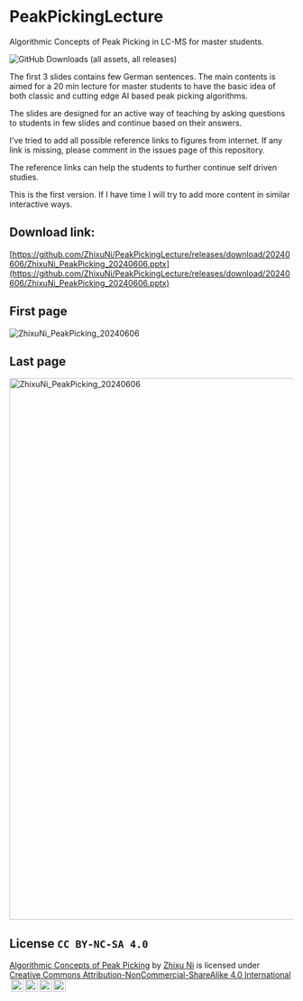 # PeakPickingLecture
Algorithmic Concepts of Peak Picking in LC-MS for master students.

![GitHub Downloads (all assets, all releases)](https://img.shields.io/github/downloads/ZhixuNi/PeakPickingLecture/total)

The first 3 slides contains few German sentences. The main contents is aimed for a 20 min lecture for master students to have the basic idea of both classic and cutting edge AI based peak picking algorithms.

The slides are designed for an active way of teaching by asking questions to students in few slides and continue based on their answers.

I've tried to add all possible reference links to figures from internet. If any link is missing, please comment in the issues page of this repository.

The reference links can help the students to further continue self driven studies.

This is the first version. If I have time I will try to add more content in similar interactive ways.


## Download link:

[https://github.com/ZhixuNi/PeakPickingLecture/releases/download/20240606/ZhixuNi_PeakPicking_20240606.pptx](https://github.com/ZhixuNi/PeakPickingLecture/releases/download/20240606/ZhixuNi_PeakPicking_20240606.pptx)

## First page

![ZhixuNi_PeakPicking_20240606](https://github.com/ZhixuNi/PeakPickingLecture/assets/9975812/cb9f679f-7367-44b9-ac22-0b2d296dcb2d)

## Last page

<img width="960" alt="ZhixuNi_PeakPicking_20240606" src="https://github.com/ZhixuNi/PeakPickingLecture/assets/9975812/c4664cff-c453-4352-8d39-0456691675d1">

## License `CC BY-NC-SA 4.0`

<p xmlns:cc="http://creativecommons.org/ns#" xmlns:dct="http://purl.org/dc/terms/"><a property="dct:title" rel="cc:attributionURL" href="https://github.com/ZhixuNi/PeakPickingLecture">Algorithmic Concepts of Peak Picking</a> by <a rel="cc:attributionURL dct:creator" property="cc:attributionName" href="https://github.com/ZhixuNi/">Zhixu Ni</a> is licensed under <a href="https://creativecommons.org/licenses/by-nc-sa/4.0/?ref=chooser-v1" target="_blank" rel="license noopener noreferrer" style="display:inline-block;">Creative Commons Attribution-NonCommercial-ShareAlike 4.0 International<img style="height:22px!important;margin-left:3px;vertical-align:text-bottom;" src="https://mirrors.creativecommons.org/presskit/icons/cc.svg?ref=chooser-v1" alt=""><img style="height:22px!important;margin-left:3px;vertical-align:text-bottom;" src="https://mirrors.creativecommons.org/presskit/icons/by.svg?ref=chooser-v1" alt=""><img style="height:22px!important;margin-left:3px;vertical-align:text-bottom;" src="https://mirrors.creativecommons.org/presskit/icons/nc.svg?ref=chooser-v1" alt=""><img style="height:22px!important;margin-left:3px;vertical-align:text-bottom;" src="https://mirrors.creativecommons.org/presskit/icons/sa.svg?ref=chooser-v1" alt=""></a></p>
